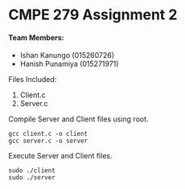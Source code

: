 # CMPE 279 Assignment 2

#### Team Members:
- Ishan Kanungo (015260726)
- Hanish Punamiya (015271971)

Files Included:
1. Client.c
2. Server.c

Compile Server and Client files using root.

```
gcc client.c -o client
gcc server.c -o server
```

Execute Server and Client files.
```
sudo ./client
sudo ./server
```

